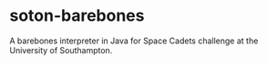 # soton-barebones

A barebones interpreter in Java for Space Cadets challenge at the University of Southampton.
